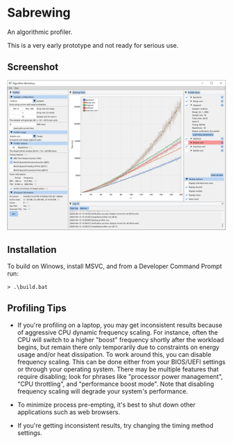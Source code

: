 Sabrewing
=========

An algorithmic profiler.

This is a very early prototype and not ready for serious use.

Screenshot
----------

![screenshot](screenshots/screenshot.webp)

Installation
------------

To build on Winows, install MSVC, and from a Developer Command Prompt run:

    > .\build.bat


Profiling Tips
--------------

- If you're profiling on a laptop, you may get inconsistent results because of aggressive CPU
  dynamic frequency scaling. For instance, often the CPU will switch to a higher "boost" frequency
  shortly after the workload begins, but remain there only temporarily due to constraints on energy
  usage and/or heat dissipation. To work around this, you can disable frequency scaling. This can be
  done either from your BIOS/UEFI settings or through your operating system. There may be multiple
  features that require disabling; look for phrases like "processor power management", "CPU
  throttling", and "performance boost mode". Note that disabling frequency scaling will degrade your
  system's performance.

- To minimize process pre-empting, it's best to shut down other applications such as web browsers.

- If you're getting inconsistent results, try changing the timing method settings.
